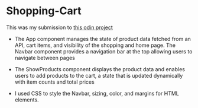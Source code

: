 # Shopping-Cart

This was my submission to [this odin project](https://www.theodinproject.com/lessons/node-path-react-new-shopping-cart)



-   The App component manages the state of product data fetched from an API, cart items, and visibility of the shopping and home page. The Navbar component provides a navigation bar at the top allowing users to navigate between pages
    
-   The ShowProducts component displays the product data and enables users to add products to the cart, a state that is updated dynamically with item counts and total prices

- I used CSS to style the Navbar, sizing, color, and margins for HTML elements.